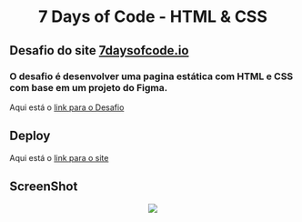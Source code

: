 <h1 align="center">7 Days of Code - HTML & CSS</h1>

## Desafio do site [7daysofcode.io](https://7daysofcode.io)
### O desafio é desenvolver uma pagina estática com HTML e CSS com base em um projeto do Figma.
Aqui está o [link para o Desafio](https://7daysofcode.io/matricula/html-css)

## Deploy
Aqui está o [link para o site](https://7-do-c-html-css-lzdavic.vercel.app)

## ScreenShot

<p align="center"><img src="https://i.imgur.com/3ino2Dm.png"></p>
